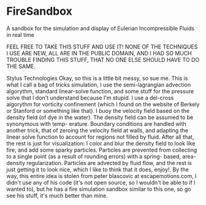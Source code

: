 FireSandbox
===========

A sandbox for the simulation and display of Eulerian Incompressible Fluids in real time

FEEL FREE TO TAKE THIS STUFF AND USE IT!
NONE OF THE TECHNIQUES I USE ARE NEW, 
ALL ARE IN THE PUBLIC DOMAIN, AND I HAD 
SO MUCH TROUBLE FINDING THIS STUFF, THAT 
NO ONE ELSE SHOULD HAVE TO DO THE SAME.

  Stylus Technologies
Okay, so this is a little bit messy, so sue me.
This is what I call a bag of tricks simulation, 
I use the semi-lagrangian advection algorythm, 
standard linear-solve function, and some stuff 
for the pressure solve that I don't understand
because I'm stupid. I use a del-cross algorythm
for vorticity confinement (which I found on the
website of Berkely or Stanford or something like
that). I buoy the velocity field based on the
density field (of dye in the water). The density
field can be assumed to be synonymous with temp-
erature. Boundary conditions are handled with 
another trick, that of zeroing the velocity field
at walls, and adapting the linear solve function
to account for regions not filled by fluid.
After all that, the rest is just for visualization:
I color and blur the density field to look like
fire, and add some sparky particles. Particles 
are prevented from collecting to a single point
(as a result of rounding errors) with a spring-
based, area-density regularization. Particles 
are advected by fluid flow, and the rest is 
just getting it to look nice, which I like to
think that it does, enjoy!.
By the way, this entire idea is stolen from 
peter blascovic at escapemotions.com, I didn't 
use any of his code (it's not open source, so
I wouldn't be able to if I wanted to), but he
has a fire simulation sandbox similar to this
one, so go see his stuff, it's much better 
than mine.
